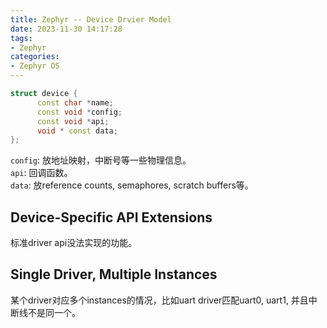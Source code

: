 ```yaml
---
title: Zephyr -- Device Drvier Model
date: 2023-11-30 14:17:28
tags:
- Zephyr
categories:
- Zephyr OS
---
```


```c++
struct device {
      const char *name;
      const void *config;
      const void *api;
      void * const data;
};
```

`config`: 放地址映射，中断号等一些物理信息。  
`api`: 回调函数。  
`data`: 放reference counts, semaphores, scratch buffers等。

## Device-Specific API Extensions

标准driver api没法实现的功能。

## Single Driver, Multiple Instances

某个driver对应多个instances的情况，比如uart driver匹配uart0, uart1, 并且中断线不是同一个。
